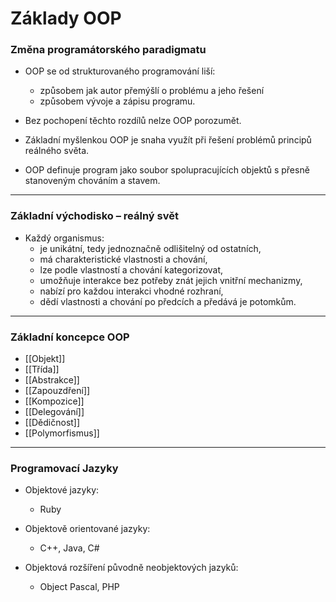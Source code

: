 # Základy OOP

### Změna programátorského paradigmatu
 
- OOP se od strukturovaného programování liší:
	- způsobem jak autor přemýšlí o problému a jeho řešení
	- způsobem vývoje a zápisu programu.

- Bez pochopení těchto rozdílů nelze OOP porozumět.

- Základní myšlenkou OOP je snaha využít při řešení problémů principů reálného světa.

- OOP definuje program jako soubor spolupracujících objektů s přesně stanoveným chováním a stavem.

---

### Základní východisko – reálný svět

- Každý organismus:
	- je unikátní, tedy jednoznačně odlišitelný od ostatních,
	- má charakteristické vlastnosti a chování,
	- lze podle vlastností a chování kategorizovat,
	- umožňuje interakce bez potřeby znát jejich vnitřní mechanizmy,
	- nabízí pro každou interakci vhodné rozhraní,
	- dědí vlastnosti a chování po předcích a předává je potomkům.

---

### Základní koncepce OOP
- [[Objekt]]
- [[Třída]]
- [[Abstrakce]]
- [[Zapouzdření]]
- [[Kompozice]]
- [[Delegování]]
- [[Dědičnost]]
- [[Polymorfismus]]

---

### Programovací Jazyky

- Objektové jazyky:
	- Ruby

- Objektově orientované jazyky:
	- C++, Java, C#

- Objektová rozšíření původně neobjektových jazyků:
	- Object Pascal, PHP